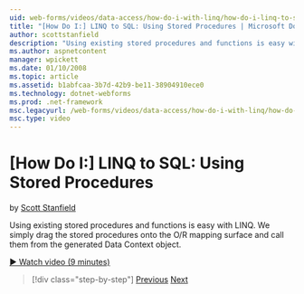```yaml
---
uid: web-forms/videos/data-access/how-do-i-with-linq/how-do-i-linq-to-sql-using-stored-procedures
title: "[How Do I:] LINQ to SQL: Using Stored Procedures | Microsoft Docs"
author: scottstanfield
description: "Using existing stored procedures and functions is easy with LINQ. We simply drag the stored procedures onto the O/R mapping surface and call them from the ge..."
ms.author: aspnetcontent
manager: wpickett
ms.date: 01/10/2008
ms.topic: article
ms.assetid: b1abfcaa-3b7d-42b9-be11-38904910ece0
ms.technology: dotnet-webforms
ms.prod: .net-framework
msc.legacyurl: /web-forms/videos/data-access/how-do-i-with-linq/how-do-i-linq-to-sql-using-stored-procedures
msc.type: video
---
```

[How Do I:] LINQ to SQL: Using Stored Procedures
====================
by [Scott Stanfield](https://github.com/scottstanfield)

Using existing stored procedures and functions is easy with LINQ. We simply drag the stored procedures onto the O/R mapping surface and call them from the generated Data Context object.

[&#9654; Watch video (9 minutes)](https://channel9.msdn.com/Blogs/ASP-NET-Site-Videos/how-do-i-linq-to-sql-using-stored-procedures)

> [!div class="step-by-step"]
> [Previous](how-do-i-linq-to-sql-custom-linqdatasource.md)
> [Next](how-do-i-linq-to-sql-updating-with-stored-procedures.md)
